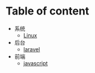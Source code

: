 # Table of content

* 系统
    * [Linux](os/linux/linux.md)
* 后台
    * [laravel](back-end/laravel/laravel.md)
* 前端
    * [javascript](front-end/javascript/javascript.md)